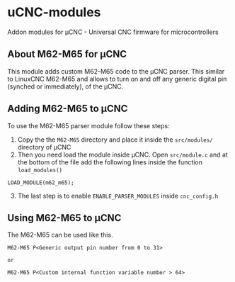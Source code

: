 # uCNC-modules

Addon modules for µCNC - Universal CNC firmware for microcontrollers

## About M62-M65 for µCNC

This module adds custom M62-M65 code to the µCNC parser. This similar to LinuxCNC M62-M65 and allows to turn on and off any generic digital pin (synched or immediately), of the µCNC.

## Adding M62-M65 to µCNC

To use the M62-M65 parser module follow these steps:

1. Copy the the `M62-M65` directory and place it inside the `src/modules/` directory of µCNC
2. Then you need load the module inside µCNC. Open `src/module.c` and at the bottom of the file add the following lines inside the function `load_modules()`

```
LOAD_MODULE(m62_m65);
```

3. The last step is to enable `ENABLE_PARSER_MODULES` inside `cnc_config.h`

## Using M62-M65 to µCNC

The M62-M65 can be used like this.

```
M62-M65 P<Generic output pin number from 0 to 31>

or 

M62-M65 P<Custom internal function variable number > 64>
```
